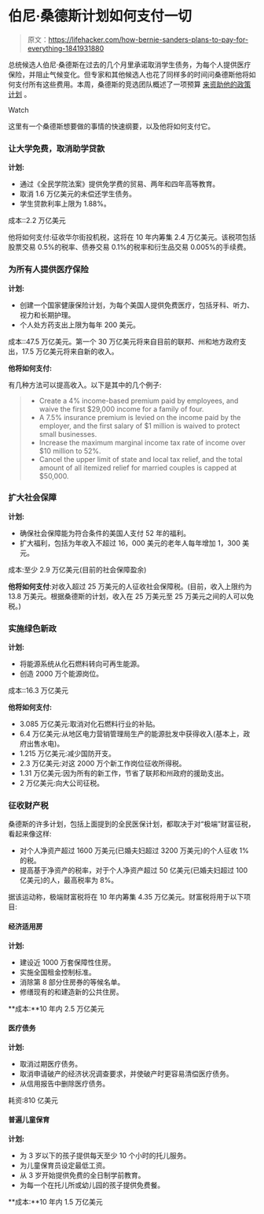 # 伯尼·桑德斯计划如何支付一切

> 原文：<https://lifehacker.com/how-bernie-sanders-plans-to-pay-for-everything-1841931880>

总统候选人伯尼·桑德斯在过去的几个月里承诺取消学生债务，为每个人提供医疗保险，并阻止气候变化。但专家和其他候选人也花了同样多的时间问桑德斯他将如何支付所有这些费用。本周，桑德斯的竞选团队概述了一项预算 [来资助他的政策计划](https://berniesanders.com/issues/how-does-bernie-pay-his-major-plans/) 。

Watch

这里有一个桑德斯想要做的事情的快速纲要，以及他将如何支付它。

### **让大学免费，取消助学贷款**

**计划:**

*   通过《全民学院法案》提供免学费的贸易、两年和四年高等教育。
*   取消 1.6 万亿美元的未偿还学生债务。
*   学生贷款利率上限为 1.88%。

成本::2.2 万亿美元

他将如何支付:征收华尔街投机税，这将在 10 年内筹集 2.4 万亿美元。该税项包括股票交易 0.5%的税率、债券交易 0.1%的税率和衍生品交易 0.005%的手续费。

### **为所有人提供医疗保险**

**计划:**

*   创建一个国家健康保险计划，为每个美国人提供免费医疗，包括牙科、听力、视力和长期护理。
*   个人处方药支出上限为每年 200 美元。

成本::47.5 万亿美元。第一个 30 万亿美元将来自目前的联邦、州和地方政府支出，17.5 万亿美元将来自新的收入。

**他将如何支付:**

有几种方法可以提高收入。以下是其中的几个例子:

> *   Create a 4% income-based premium paid by employees, and waive the first $29,000 income for a family of four.
> *   A 7.5% insurance premium is levied on the income paid by the employer, and the first salary of $1 million is waived to protect small businesses.
> *   Increase the maximum marginal income tax rate of income over $10 million to 52%.
> *   Cancel the upper limit of state and local tax relief, and the total amount of all itemized relief for married couples is capped at $50,000.

### **扩大社会保障**

**计划:**

*   确保社会保障能为符合条件的美国人支付 52 年的福利。
*   扩大福利，包括为年收入不超过 16，000 美元的老年人每年增加 1，300 美元。

成本:至少 2.9 万亿美元(目前的社会保障盈余)

**他将如何支付**:对收入超过 25 万美元的人征收社会保障税。(目前，收入上限约为 13.8 万美元。根据桑德斯的计划，收入在 25 万美元至 25 万美元之间的人可以免税。)

### **实施绿色新政**

**计划:**

*   将能源系统从化石燃料转向可再生能源。
*   创造 2000 万个能源岗位。

成本::16.3 万亿美元

**他将如何支付:**

*   3.085 万亿美元:取消对化石燃料行业的补贴。
*   6.4 万亿美元:从地区电力营销管理局生产的能源批发中获得收入(基本上，政府出售水电)。
*   1.215 万亿美元:减少国防开支。
*   2.3 万亿美元:对这 2000 万个新工作岗位征收所得税。
*   1.31 万亿美元:因为所有的新工作，节省了联邦和州政府的援助支出。
*   2 万亿美元:向大公司征税。

### 征收财产税

桑德斯的许多计划，包括上面提到的全民医保计划，都取决于对“极端”财富征税，看起来像这样:

*   对个人净资产超过 1600 万美元(已婚夫妇超过 3200 万美元)的个人征收 1%的税。
*   提高基于净资产的税率，对于个人净资产超过 50 亿美元(已婚夫妇超过 100 亿美元)的人，最高税率为 8%。

据该运动称，极端财富税将在 10 年内筹集 4.35 万亿美元。财富税将用于以下项目:

#### 经济适用房

**计划:**

*   建设近 1000 万套保障性住房。
*   实施全国租金控制标准。
*   消除第 8 部分住房券的等候名单。
*   修缮现有的和建造新的公共住房。

**成本:**10 年内 2.5 万亿美元

#### **医疗债务**

**计划:**

*   取消过期医疗债务。
*   取消申请破产的经济状况调查要求，并使破产时更容易清偿医疗债务。
*   从信用报告中删除医疗债务。

耗资:810 亿美元

#### 普遍儿童保育

**计划:**

*   为 3 岁以下的孩子提供每天至少 10 个小时的托儿服务。
*   为儿童保育员设定最低工资。
*   从 3 岁开始提供免费的全日制学前教育。
*   为每一个在托儿所或幼儿园的孩子提供免费餐。

**成本:**10 年内 1.5 万亿美元